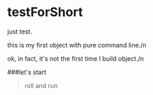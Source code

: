 # testForShort


just test.


this is my first object with pure command line./n


ok, in fact, it's not the first time I build object./n


###let's start

>roll and run
